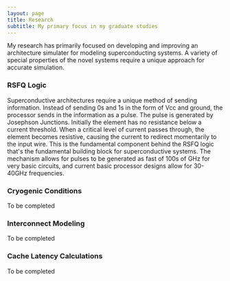 ```yaml
---
layout: page
title: Research
subtitle: My primary focus in my graduate studies
---
```

My research has primarily focused on developing and improving an architecture simulater for modeling superconducting systems. A variety of special properties of the novel systems require a unique approach for accurate simulation.

### RSFQ Logic
Superconductive architectures require a unique method of sending information. Instead of sending 0s and 1s in the form of Vcc and ground, the processor sends in the information as a pulse. The pulse is generated by Josephson Junctions. Initially the element has no resistance below a current threshold. When a critical level of current passes through, the element becomes resistive, causing the current to redirect momentarily to the input wire. This is the fundamental component behind the RSFQ logic that's the fundamental building block for superconductive systems. The mechanism allows for pulses to be generated as fast of 100s of GHz for very basic circuits, and current basic processor designs allow for 30-40GHz frequencies. 

### Cryogenic Conditions
To be completed

### Interconnect Modeling
To be completed

### Cache Latency Calculations
To be completed